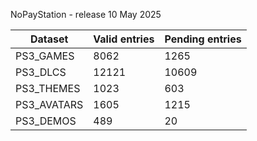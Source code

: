 NoPayStation - release 10 May 2025

|  Dataset  |Valid entries|Pending entries|
|-----------|-------------|---------------|
| PS3_GAMES |     8062    |      1265     |
|  PS3_DLCS |    12121    |     10609     |
| PS3_THEMES|     1023    |      603      |
|PS3_AVATARS|     1605    |      1215     |
| PS3_DEMOS |     489     |       20      |